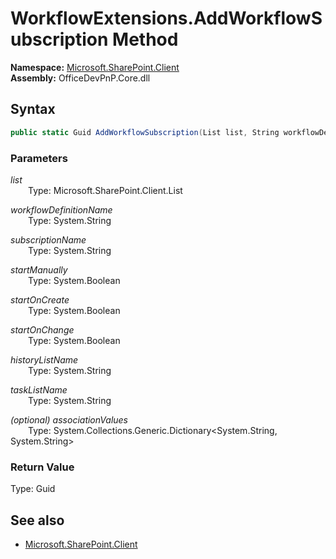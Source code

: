 # WorkflowExtensions.AddWorkflowSubscription Method  
  

**Namespace:** [Microsoft.SharePoint.Client](Microsoft.SharePoint.Client.md)  
**Assembly:** OfficeDevPnP.Core.dll  
## Syntax
```C#
public static Guid AddWorkflowSubscription(List list, String workflowDefinitionName, String subscriptionName, Boolean startManually, Boolean startOnCreate, Boolean startOnChange, String historyListName, String taskListName, Dictionary<String, String> associationValues)
```
### Parameters
*list*  
&emsp;&emsp;Type: Microsoft.SharePoint.Client.List  

*workflowDefinitionName*  
&emsp;&emsp;Type: System.String  

*subscriptionName*  
&emsp;&emsp;Type: System.String  

*startManually*  
&emsp;&emsp;Type: System.Boolean  

*startOnCreate*  
&emsp;&emsp;Type: System.Boolean  

*startOnChange*  
&emsp;&emsp;Type: System.Boolean  

*historyListName*  
&emsp;&emsp;Type: System.String  

*taskListName*  
&emsp;&emsp;Type: System.String  

*(optional) associationValues*  
&emsp;&emsp;Type: System.Collections.Generic.Dictionary<System.String, System.String>  

### Return Value
Type: Guid  

## See also
- [Microsoft.SharePoint.Client](Microsoft.SharePoint.Client.md)
